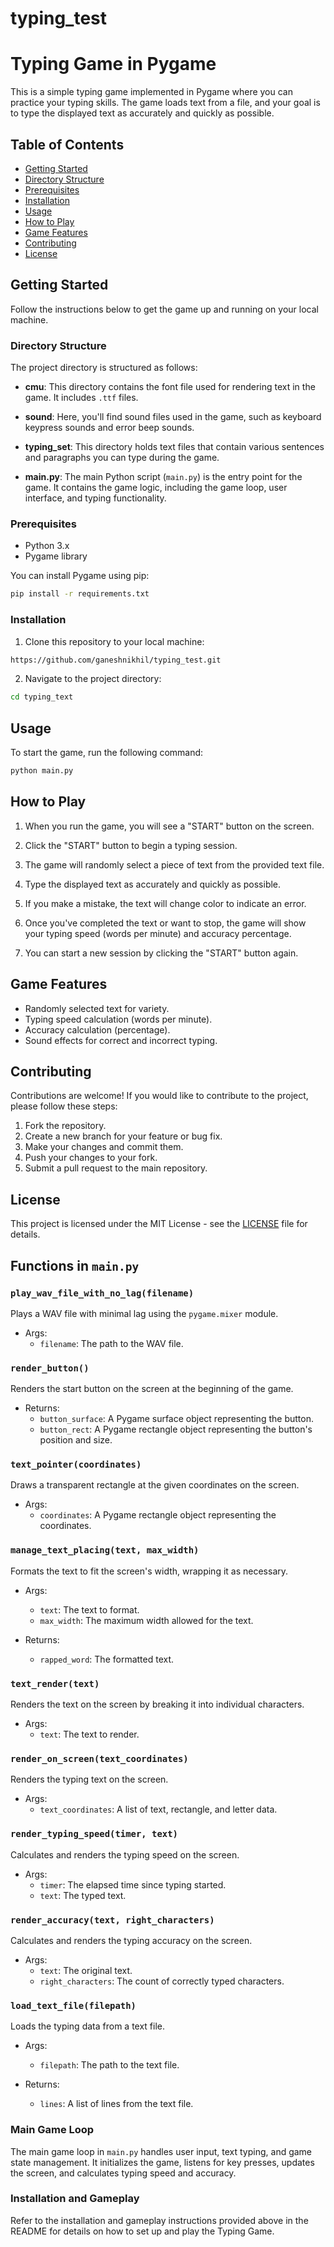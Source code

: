 # typing_test
# Typing Game in Pygame

This is a simple typing game implemented in Pygame where you can practice your typing skills. The game loads text from a file, and your goal is to type the displayed text as accurately and quickly as possible.

## Table of Contents
- [Getting Started](#getting-started)
- [Directory Structure](#directory-structure)
- [Prerequisites](#prerequisites)
- [Installation](#installation)
- [Usage](#usage)
- [How to Play](#how-to-play)
- [Game Features](#game-features)
- [Contributing](#contributing)
- [License](#license)

## Getting Started

Follow the instructions below to get the game up and running on your local machine.

### Directory Structure

The project directory is structured as follows:

- **cmu**: This directory contains the font file used for rendering text in the game. It includes `.ttf` files.

- **sound**: Here, you'll find sound files used in the game, such as keyboard keypress sounds and error beep sounds.

- **typing_set**: This directory holds text files that contain various sentences and paragraphs you can type during the game.

- **main.py**: The main Python script (`main.py`) is the entry point for the game. It contains the game logic, including the game loop, user interface, and typing functionality.


### Prerequisites

- Python 3.x
- Pygame library

You can install Pygame using pip:

```bash
pip install -r requirements.txt
```

### Installation

1. Clone this repository to your local machine:

```bash
https://github.com/ganeshnikhil/typing_test.git
```

2. Navigate to the project directory:

```bash
cd typing_text
```

## Usage

To start the game, run the following command:

```bash
python main.py
```

## How to Play

1. When you run the game, you will see a "START" button on the screen.

2. Click the "START" button to begin a typing session.

3. The game will randomly select a piece of text from the provided text file.

4. Type the displayed text as accurately and quickly as possible.

5. If you make a mistake, the text will change color to indicate an error.

6. Once you've completed the text or want to stop, the game will show your typing speed (words per minute) and accuracy percentage.

7. You can start a new session by clicking the "START" button again.

## Game Features

- Randomly selected text for variety.
- Typing speed calculation (words per minute).
- Accuracy calculation (percentage).
- Sound effects for correct and incorrect typing.

## Contributing

Contributions are welcome! If you would like to contribute to the project, please follow these steps:

1. Fork the repository.
2. Create a new branch for your feature or bug fix.
3. Make your changes and commit them.
4. Push your changes to your fork.
5. Submit a pull request to the main repository.

## License

This project is licensed under the MIT License - see the [LICENSE](LICENSE) file for details.


## Functions in `main.py`

### `play_wav_file_with_no_lag(filename)`

Plays a WAV file with minimal lag using the `pygame.mixer` module.

- Args:
  - `filename`: The path to the WAV file.

### `render_button()`

Renders the start button on the screen at the beginning of the game.

- Returns:
  - `button_surface`: A Pygame surface object representing the button.
  - `button_rect`: A Pygame rectangle object representing the button's position and size.

### `text_pointer(coordinates)`

Draws a transparent rectangle at the given coordinates on the screen.

- Args:
  - `coordinates`: A Pygame rectangle object representing the coordinates.

### `manage_text_placing(text, max_width)`

Formats the text to fit the screen's width, wrapping it as necessary.

- Args:
  - `text`: The text to format.
  - `max_width`: The maximum width allowed for the text.

- Returns:
  - `rapped_word`: The formatted text.

### `text_render(text)`

Renders the text on the screen by breaking it into individual characters.

- Args:
  - `text`: The text to render.

### `render_on_screen(text_coordinates)`

Renders the typing text on the screen.

- Args:
  - `text_coordinates`: A list of text, rectangle, and letter data.

### `render_typing_speed(timer, text)`

Calculates and renders the typing speed on the screen.

- Args:
  - `timer`: The elapsed time since typing started.
  - `text`: The typed text.

### `render_accuracy(text, right_characters)`

Calculates and renders the typing accuracy on the screen.

- Args:
  - `text`: The original text.
  - `right_characters`: The count of correctly typed characters.

### `load_text_file(filepath)`

Loads the typing data from a text file.

- Args:
  - `filepath`: The path to the text file.

- Returns:
  - `lines`: A list of lines from the text file.

### Main Game Loop

The main game loop in `main.py` handles user input, text typing, and game state management. It initializes the game, listens for key presses, updates the screen, and calculates typing speed and accuracy.

### Installation and Gameplay

Refer to the installation and gameplay instructions provided above in the README for details on how to set up and play the Typing Game.

